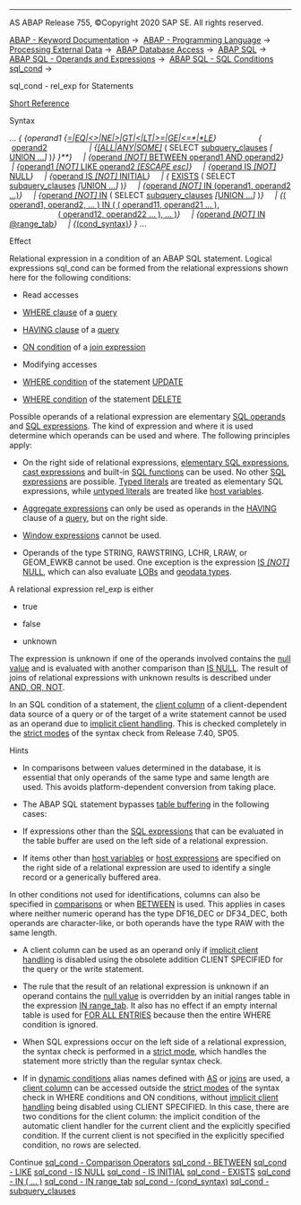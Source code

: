   

* * *

AS ABAP Release 755, ©Copyright 2020 SAP SE. All rights reserved.

[ABAP - Keyword Documentation](https://help.sap.com/doc/abapdocu_755_index_htm/7.55/en-US/abenabap.htm) →  [ABAP - Programming Language](https://help.sap.com/doc/abapdocu_755_index_htm/7.55/en-US/abenabap_reference.htm) →  [Processing External Data](https://help.sap.com/doc/abapdocu_755_index_htm/7.55/en-US/abenabap_language_external_data.htm) →  [ABAP Database Access](https://help.sap.com/doc/abapdocu_755_index_htm/7.55/en-US/abenabap_sql.htm) →  [ABAP SQL](https://help.sap.com/doc/abapdocu_755_index_htm/7.55/en-US/abenopensql.htm) →  [ABAP SQL - Operands and Expressions](https://help.sap.com/doc/abapdocu_755_index_htm/7.55/en-US/abenopen_sql_operands.htm) →  [ABAP SQL - SQL Conditions sql\_cond](https://help.sap.com/doc/abapdocu_755_index_htm/7.55/en-US/abenasql_cond.htm) → 

sql\_cond - rel\_exp for Statements

[Short Reference](https://help.sap.com/doc/abapdocu_755_index_htm/7.55/en-US/abensql_cond_shortref.htm)

Syntax

... *{* *{*operand1 *{*[\=*|*EQ*|*<>*|*NE*|*\>*|*GT*|*<*|*LT*|*\>=*|*GE*|*<=*|*LE](https://help.sap.com/doc/abapdocu_755_index_htm/7.55/en-US/abenwhere_logexp_compare.htm)*}*
                  *{*  [operand2](https://help.sap.com/doc/abapdocu_755_index_htm/7.55/en-US/abenwhere_logexp_compare.htm)
                  *|* *{*[*\[*ALL*|*ANY*|*SOME*\]*](https://help.sap.com/doc/abapdocu_755_index_htm/7.55/en-US/abenwhere_logexp_all_any_some.htm) ( SELECT [subquery\_clauses](https://help.sap.com/doc/abapdocu_755_index_htm/7.55/en-US/abenwhere_logexp_subquery.htm) *\[* [UNION ...](https://help.sap.com/doc/abapdocu_755_index_htm/7.55/en-US/abapunion.htm)*\]* )*}* *}**}*
    *|* *{*[operand *\[*NOT*\]* BETWEEN operand1 AND operand2](https://help.sap.com/doc/abapdocu_755_index_htm/7.55/en-US/abenwhere_logexp_interval.htm)*}*
    *|* *{*[operand1 *\[*NOT*\]* LIKE operand2 *\[*ESCAPE esc*\]*](https://help.sap.com/doc/abapdocu_755_index_htm/7.55/en-US/abenwhere_logexp_like.htm)*}*
    *|* *{*[operand IS *\[*NOT*\]* NULL](https://help.sap.com/doc/abapdocu_755_index_htm/7.55/en-US/abenwhere_logexp_null.htm)*}*
    *|* *{*[operand IS *\[*NOT*\]* INITIAL](https://help.sap.com/doc/abapdocu_755_index_htm/7.55/en-US/abenwhere_logexp_initial.htm)*}*
    *|* *{* [EXISTS](https://help.sap.com/doc/abapdocu_755_index_htm/7.55/en-US/abenwhere_logexp_exists.htm) ( SELECT [subquery\_clauses](https://help.sap.com/doc/abapdocu_755_index_htm/7.55/en-US/abenwhere_logexp_subquery.htm) *\[*[UNION ...](https://help.sap.com/doc/abapdocu_755_index_htm/7.55/en-US/abapunion.htm)*\]* )*}*
    *|* *{*[operand *\[*NOT*\]* IN (operand1, operand2 ...)](https://help.sap.com/doc/abapdocu_755_index_htm/7.55/en-US/abenwhere_logexp_operand_in.htm)*}*
    *|* *{*[operand *\[*NOT*\]* IN](https://help.sap.com/doc/abapdocu_755_index_htm/7.55/en-US/abenwhere_logexp_operand_in.htm) ( SELECT [subquery\_clauses](https://help.sap.com/doc/abapdocu_755_index_htm/7.55/en-US/abenwhere_logexp_subquery.htm) *\[*[UNION ...](https://help.sap.com/doc/abapdocu_755_index_htm/7.55/en-US/abapunion.htm)*\]* )*}*
    *|* *{*[( operand1, operand2, ... ) IN ( ( operand11, operand21 ... ),](https://help.sap.com/doc/abapdocu_755_index_htm/7.55/en-US/abenwhere_logexp_list_in.htm)
                                        [( operand12, operand22 ... ), ... )](https://help.sap.com/doc/abapdocu_755_index_htm/7.55/en-US/abenwhere_logexp_list_in.htm)*}*
    *|* *{*[operand *\[*NOT*\]* IN @range\_tab](https://help.sap.com/doc/abapdocu_755_index_htm/7.55/en-US/abenwhere_logexp_seltab.htm)*}*
    *|* *{*[(cond\_syntax)](https://help.sap.com/doc/abapdocu_755_index_htm/7.55/en-US/abenwhere_logexp_dynamic.htm)*}* *}* ...

Effect

Relational expression in a condition of an ABAP SQL statement. Logical expressions sql\_cond can be formed from the relational expressions shown here for the following conditions:

-   Read accesses

-   [WHERE clause](https://help.sap.com/doc/abapdocu_755_index_htm/7.55/en-US/abapwhere.htm) of a [query](https://help.sap.com/doc/abapdocu_755_index_htm/7.55/en-US/abenquery_glosry.htm "Glossary Entry")

-   [HAVING clause](https://help.sap.com/doc/abapdocu_755_index_htm/7.55/en-US/abaphaving_clause.htm) of a [query](https://help.sap.com/doc/abapdocu_755_index_htm/7.55/en-US/abenquery_glosry.htm "Glossary Entry")

-   [ON condition](https://help.sap.com/doc/abapdocu_755_index_htm/7.55/en-US/abapselect_join.htm) of a [join expression](https://help.sap.com/doc/abapdocu_755_index_htm/7.55/en-US/abenjoin_expression_glosry.htm "Glossary Entry")

-   Modifying accesses

-   [WHERE condition](https://help.sap.com/doc/abapdocu_755_index_htm/7.55/en-US/abapupdate_source.htm) of the statement [UPDATE](https://help.sap.com/doc/abapdocu_755_index_htm/7.55/en-US/abapupdate.htm)

-   [WHERE condition](https://help.sap.com/doc/abapdocu_755_index_htm/7.55/en-US/abapdelete_where.htm) of the statement [DELETE](https://help.sap.com/doc/abapdocu_755_index_htm/7.55/en-US/abapdelete_dbtab.htm)

Possible operands of a relational expression are elementary [SQL operands](https://help.sap.com/doc/abapdocu_755_index_htm/7.55/en-US/abensql_operands.htm) and [SQL expressions](https://help.sap.com/doc/abapdocu_755_index_htm/7.55/en-US/abapsql_expr.htm). The kind of expression and where it is used determine which operands can be used and where. The following principles apply:

-   On the right side of relational expressions, [elementary SQL expressions](https://help.sap.com/doc/abapdocu_755_index_htm/7.55/en-US/abapsql_expr.htm), [cast expressions](https://help.sap.com/doc/abapdocu_755_index_htm/7.55/en-US/abensql_cast.htm) and built-in [SQL functions](https://help.sap.com/doc/abapdocu_755_index_htm/7.55/en-US/abensql_builtin_func.htm) can be used. No other [SQL expressions](https://help.sap.com/doc/abapdocu_755_index_htm/7.55/en-US/abapsql_expr.htm) are possible. [Typed literals](https://help.sap.com/doc/abapdocu_755_index_htm/7.55/en-US/abenabap_sql_typed_literals.htm) are treated as elementary SQL expressions, while [untyped literals](https://help.sap.com/doc/abapdocu_755_index_htm/7.55/en-US/abenabap_sql_untyped_literals.htm) are treated like [host variables](https://help.sap.com/doc/abapdocu_755_index_htm/7.55/en-US/abenopen_sql_host_variables.htm).

-   [Aggregate expressions](https://help.sap.com/doc/abapdocu_755_index_htm/7.55/en-US/abenaggregate_expression_glosry.htm "Glossary Entry") can only be used as operands in the [HAVING](https://help.sap.com/doc/abapdocu_755_index_htm/7.55/en-US/abaphaving_clause.htm) clause of a [query](https://help.sap.com/doc/abapdocu_755_index_htm/7.55/en-US/abenquery_glosry.htm "Glossary Entry"), but on the right side.

-   [Window expressions](https://help.sap.com/doc/abapdocu_755_index_htm/7.55/en-US/abenwindow_expression_glosry.htm "Glossary Entry") cannot be used.

-   Operands of the type STRING, RAWSTRING, LCHR, LRAW, or GEOM\_EWKB cannot be used. One exception is the expression [IS *\[*NOT*\]* NULL](https://help.sap.com/doc/abapdocu_755_index_htm/7.55/en-US/abenwhere_logexp_null.htm), which can also evaluate [LOBs](https://help.sap.com/doc/abapdocu_755_index_htm/7.55/en-US/abenlob_glosry.htm "Glossary Entry") and [geodata types](https://help.sap.com/doc/abapdocu_755_index_htm/7.55/en-US/abengeo_data_type_glosry.htm "Glossary Entry").

A relational expression rel\_exp is either

-   true

-   false

-   unknown

The expression is unknown if one of the operands involved contains the [null value](https://help.sap.com/doc/abapdocu_755_index_htm/7.55/en-US/abennull_value_glosry.htm "Glossary Entry") and is evaluated with another comparison than [IS NULL](https://help.sap.com/doc/abapdocu_755_index_htm/7.55/en-US/abenwhere_logexp_null.htm). The result of joins of relational expressions with unknown results is described under [AND, OR, NOT](https://help.sap.com/doc/abapdocu_755_index_htm/7.55/en-US/abenwhere_logexp_andornot.htm).

In an SQL condition of a statement, the [client column](https://help.sap.com/doc/abapdocu_755_index_htm/7.55/en-US/abenclient_column_glosry.htm "Glossary Entry") of a client-dependent data source of a query or of the target of a write statement cannot be used as an operand due to [implicit client handling](https://help.sap.com/doc/abapdocu_755_index_htm/7.55/en-US/abenopen_sql_client_handling.htm). This is checked completely in the [strict modes](https://help.sap.com/doc/abapdocu_755_index_htm/7.55/en-US/abenopensql_strict_modes.htm) of the syntax check from Release 7.40, SP05.

Hints

-   In comparisons between values determined in the database, it is essential that only operands of the same type and same length are used. This avoids platform-dependent conversion from taking place.

-   The ABAP SQL statement bypasses [table buffering](https://help.sap.com/doc/abapdocu_755_index_htm/7.55/en-US/abentable_buffering_glosry.htm "Glossary Entry") in the following cases:

-   If expressions other than the [SQL expressions](https://help.sap.com/doc/abapdocu_755_index_htm/7.55/en-US/abenbuffer_expressions.htm) that can be evaluated in the table buffer are used on the left side of a relational expression.

-   If items other than [host variables](https://help.sap.com/doc/abapdocu_755_index_htm/7.55/en-US/abenhost_variable_glosry.htm "Glossary Entry") or [host expressions](https://help.sap.com/doc/abapdocu_755_index_htm/7.55/en-US/abenhost_expression_glosry.htm "Glossary Entry") are specified on the right side of a relational expression are used to identify a single record or a generically buffered area.

In other conditions not used for identifications, columns can also be specified in [comparisons](https://help.sap.com/doc/abapdocu_755_index_htm/7.55/en-US/abenwhere_logexp_compare.htm) or when [BETWEEN](https://help.sap.com/doc/abapdocu_755_index_htm/7.55/en-US/abenwhere_logexp_interval.htm) is used. This applies in cases where neither numeric operand has the type DF16\_DEC or DF34\_DEC, both operands are character-like, or both operands have the type RAW with the same length.

-   A client column can be used as an operand only if [implicit client handling](https://help.sap.com/doc/abapdocu_755_index_htm/7.55/en-US/abenopen_sql_client_handling.htm) is disabled using the obsolete addition CLIENT SPECIFIED for the query or the write statement.

-   The rule that the result of an relational expression is unknown if an operand contains the [null value](https://help.sap.com/doc/abapdocu_755_index_htm/7.55/en-US/abennull_value_glosry.htm "Glossary Entry") is overridden by an initial ranges table in the expression [IN range\_tab](https://help.sap.com/doc/abapdocu_755_index_htm/7.55/en-US/abenwhere_logexp_seltab.htm). It also has no effect if an empty internal table is used for [FOR ALL ENTRIES](https://help.sap.com/doc/abapdocu_755_index_htm/7.55/en-US/abenwhere_all_entries.htm) because then the entire WHERE condition is ignored.

-   When SQL expressions occur on the left side of a relational expression, the syntax check is performed in a [strict mode](https://help.sap.com/doc/abapdocu_755_index_htm/7.55/en-US/abenopensql_strict_mode_750.htm), which handles the statement more strictly than the regular syntax check.

-   If in [dynamic conditions](https://help.sap.com/doc/abapdocu_755_index_htm/7.55/en-US/abenwhere_logexp_dynamic.htm) alias names defined with [AS](https://help.sap.com/doc/abapdocu_755_index_htm/7.55/en-US/abapfrom_clause.htm) or [joins](https://help.sap.com/doc/abapdocu_755_index_htm/7.55/en-US/abapfrom_clause.htm) are used, a [client column](https://help.sap.com/doc/abapdocu_755_index_htm/7.55/en-US/abenclient_column_glosry.htm "Glossary Entry") can be accessed outside the [strict modes](https://help.sap.com/doc/abapdocu_755_index_htm/7.55/en-US/abenopensql_strict_modes.htm) of the syntax check in WHERE conditions and ON conditions, without [implicit client handling](https://help.sap.com/doc/abapdocu_755_index_htm/7.55/en-US/abenopen_sql_client_handling.htm) being disabled using CLIENT SPECIFIED. In this case, there are two conditions for the client column: the implicit condition of the automatic client handler for the current client and the explicitly specified condition. If the current client is not specified in the explicitly specified condition, no rows are selected.

Continue
[sql\_cond - Comparison Operators](https://help.sap.com/doc/abapdocu_755_index_htm/7.55/en-US/abenwhere_logexp_compare.htm)
[sql\_cond - BETWEEN](https://help.sap.com/doc/abapdocu_755_index_htm/7.55/en-US/abenwhere_logexp_interval.htm)
[sql\_cond - LIKE](https://help.sap.com/doc/abapdocu_755_index_htm/7.55/en-US/abenwhere_logexp_like.htm)
[sql\_cond - IS NULL](https://help.sap.com/doc/abapdocu_755_index_htm/7.55/en-US/abenwhere_logexp_null.htm)
[sql\_cond - IS INITIAL](https://help.sap.com/doc/abapdocu_755_index_htm/7.55/en-US/abenwhere_logexp_initial.htm)
[sql\_cond - EXISTS](https://help.sap.com/doc/abapdocu_755_index_htm/7.55/en-US/abenwhere_logexp_exists.htm)
[sql\_cond - IN ( ... )](https://help.sap.com/doc/abapdocu_755_index_htm/7.55/en-US/abenwhere_logexp_in.htm)
[sql\_cond - IN range\_tab](https://help.sap.com/doc/abapdocu_755_index_htm/7.55/en-US/abenwhere_logexp_seltab.htm)
[sql\_cond - (cond\_syntax)](https://help.sap.com/doc/abapdocu_755_index_htm/7.55/en-US/abenwhere_logexp_dynamic.htm)
[sql\_cond - subquery\_clauses](https://help.sap.com/doc/abapdocu_755_index_htm/7.55/en-US/abenwhere_logexp_subquery.htm)